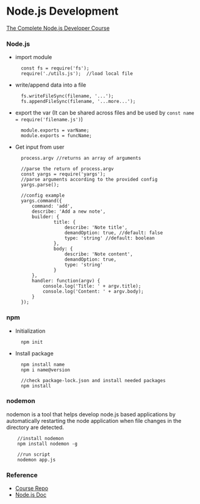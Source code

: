 # Node.js Development

[The Complete Node.js Developer Course](https://www.udemy.com/course/the-complete-nodejs-developer-course-2/)

### Node.js
* import module
    
        const fs = require('fs');
        require('./utils.js');  //load local file

* write/append data into a file
    
        fs.writeFileSync(filename, '...');
        fs.appendFileSync(filename, '...more...');

* export the var (It can be shared across files and be used by `const name = require('filename.js')`)
    
        module.exports = varName;
        module.exports = funcName;

* Get input from user

        process.argv //returns an array of arguments

        //parse the return of process.argv
        const yargs = require('yargs');
        //parse arguments according to the provided config
        yargs.parse();

        //config example
        yargs.command({
            command: 'add',
            describe: 'Add a new note',
            builder: {
                    title: {
                        describe: 'Note title',
                        demandOption: true, //default: false
                        type: 'string' //default: boolean
                    },
                    body: {
                        describe: 'Note content',
                        demandOption: true,
                        type: 'string'
                    }
            },
            handler: function(argv) {
                console.log('Title: ' + argv.title);
                console.log('Content: ' + argv.body);
            }
        });

### npm
* Initialization

        npm init

* Install package

        npm install name
        npm i name@version

        //check package-lock.json and install needed packages
        npm install

### nodemon
nodemon is a tool that helps develop node.js based applications by automatically restarting the node application when file changes in the directory are detected.

        //install nodemon
        npm install nodemon -g

        //run script
        nodemon app.js

### Reference
* [Course Repo](https://links.mead.io/nodecourse)
* [Node.js Doc](https://nodejs.org)